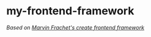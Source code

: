 # my-frontend-framework

*Based on <a href="https://github.com/mfrachet/create-frontend-framework">Marvin Frachet's create frontend framework</a>*

